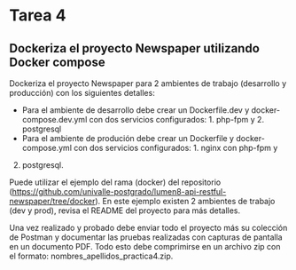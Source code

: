 # Tarea 4

## Dockeriza el proyecto Newspaper utilizando Docker compose

Dockeriza el proyecto Newspaper para 2 ambientes de trabajo (desarrollo y producción) con los siguientes detalles:
- Para el ambiente de desarrollo debe crear un Dockerfile.dev y docker-compose.dev.yml con dos servicios configurados: 1. php-fpm y 2. postgresql
- Para el ambiente de produción debe crear un Dockerfile y
docker-compose.yml con dos servicios configurados: 1. nginx con php-fpm y
2. postgresql.

Puede utilizar el ejemplo del rama (docker) del repositorio (https://github.com/univalle-postgrado/lumen8-api-restful-newspaper/tree/docker). En este ejemplo existen 2 ambientes de trabajo (dev y prod), revisa el README del proyecto para más detalles.

Una vez realizado y probado debe enviar todo el proyecto más su colección de Postman y documentar las pruebas realizadas con capturas de pantalla en un documento PDF. Todo esto debe comprimirse en un archivo zip con el formato: nombres_apellidos_practica4.zip.

